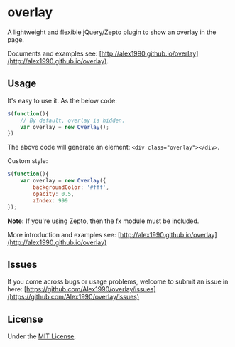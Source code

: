 overlay
=======

A lightweight and flexible jQuery/Zepto plugin to show an overlay in the page.

Documents and examples see: [http://alex1990.github.io/overlay](http://alex1990.github.io/overlay).

Usage
-----

It's easy to use it. As the below code: 

```js
$(function(){
    // By default, overlay is hidden.
    var overlay = new Overlay();
})
```

The above code will generate an element: `<div class="overlay"></div>`.

Custom style:

```js
$(function(){
    var overlay = new Overlay({
        backgroundColor: '#fff',
        opacity: 0.5,
        zIndex: 999
});
```
**Note:** If you're using Zepto, then the [fx](https://github.com/madrobby/zepto/blob/master/src/fx.js#files) module must be included.

More introduction and examples see: [http://alex1990.github.io/overlay](http://alex1990.github.io/overlay)

Issues
------

If you come across bugs or usage problems, welcome to submit an issue in here:
[https://github.com/Alex1990/overlay/issues](https://github.com/Alex1990/overlay/issues)

License
-------

Under the [MIT License](https://github.com/Alex1990/overlay/blob/master/LICENSE).
